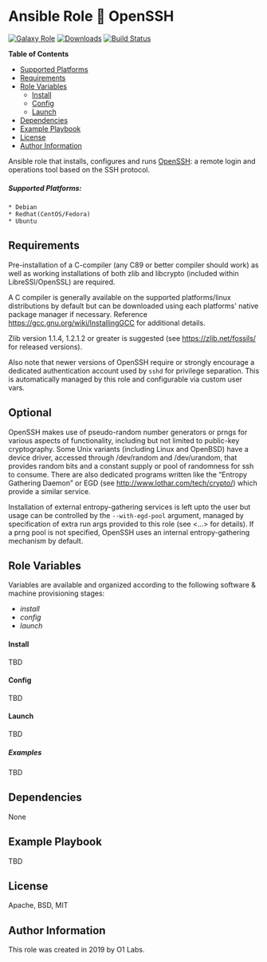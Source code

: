 Ansible Role :closed_lock_with_key: OpenSSH
=========
[![Galaxy Role](https://img.shields.io/ansible/role/41457.svg)](https://galaxy.ansible.com/0x0I/openssh)
[![Downloads](https://img.shields.io/ansible/role/d/41457.svg)](https://galaxy.ansible.com/0x0I/openssh)
[![Build Status](https://travis-ci.org/0x0I/ansible-role-openssh.svg?branch=master)](https://travis-ci.org/0x0I/ansible-role-openssh)

<!-- START doctoc generated TOC please keep comment here to allow auto update -->
<!-- DON'T EDIT THIS SECTION, INSTEAD RE-RUN doctoc TO UPDATE -->
**Table of Contents**
  - [Supported Platforms](#supported-platforms)
  - [Requirements](#requirements)
  - [Role Variables](#role-variables)
      - [Install](#install)
      - [Config](#config)
      - [Launch](#launch)
  - [Dependencies](#dependencies)
  - [Example Playbook](#example-playbook)
  - [License](#license)
  - [Author Information](#author-information)
<!-- END doctoc generated TOC please keep comment here to allow auto update -->

Ansible role that installs, configures and runs [OpenSSH](https://www.openssh.com/): a remote login and operations tool based on the SSH protocol.

##### Supported Platforms:
```
* Debian
* Redhat(CentOS/Fedora)
* Ubuntu
```

Requirements
------------

Pre-installation of a C-compiler (any C89 or better compiler should work) as well as working installations of both zlib and libcrypto (included within LibreSSl/OpenSSL) are required.

A C compiler is generally available on the supported platforms/linux distributions by default but can be downloaded using each platforms' native package manager if necessary. Reference https://gcc.gnu.org/wiki/InstallingGCC for additional details.

Zlib version 1.1.4, 1.2.1.2 or greater is suggested (see https://zlib.net/fossils/ for released versions).

Also note that newer versions of OpenSSH require or strongly encourage a dedicated authentication account used by `sshd` for privilege separation. This is automatically managed by this role and configurable via custom user vars.

Optional
--------

OpenSSH makes use of pseudo-random number generators or prngs for various aspects of functionality, including but not limited to public-key cryptography. Some Unix variants (including Linux and OpenBSD) have a device driver, accessed through /dev/random and /dev/urandom, that provides random bits and a constant supply or pool of randomness for ssh to consume. There are also dedicated programs written like the “Entropy Gathering Daemon” or EGD (see http://www.lothar.com/tech/crypto/) which provide a similar service.

Installation of external entropy-gathering services is left upto the user but usage can be controlled by the `--with-egd-pool` argument, managed by specification of extra run args provided to this role (see <...> for details). If a prng pool is not specified, OpenSSH uses an internal entropy-gathering mechanism by default.

Role Variables
--------------
Variables are available and organized according to the following software & machine provisioning stages:
* _install_
* _config_
* _launch_

#### Install

TBD

#### Config

TBD

#### Launch

TBD

##### Examples

TBD

Dependencies
------------

None

Example Playbook
----------------

TBD

License
-------

Apache, BSD, MIT

Author Information
------------------

This role was created in 2019 by O1 Labs.
